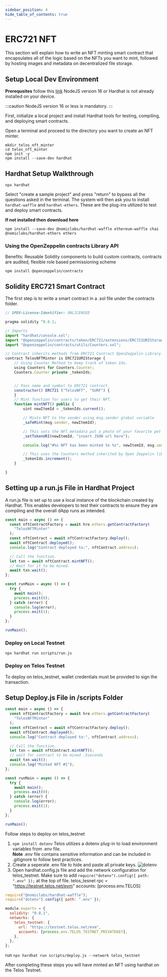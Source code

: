 ```yaml
---
sidebar_position: 4
hide_table_of_contents: true
---
```


# ERC721 NFT

This section will explain how to write an NFT minting smart contract that encapsulates all of the logic based on the NFTs you want to mint, followed by hosting images and metadata on decentralized file storage.

## Setup Local Dev Environment

**Prerequsites** follow this [link](https://hardhat.org/tutorial/setting-up-the-environment.html) NodeJS version 16 or Hardhat is not already installed on your device.

:::caution
NodeJS version 16 or less is mandatory.
:::

First, initialize a local project and install Hardhat tools for testing, compiling, and deploying smart contracts.

Open a terminal and proceed to the directory you want to create an NFT minter.

```
mkdir telos_nft_minter
cd telos_nft_minter
npm init -y
npm install --save-dev hardhat
```

## Hardhat Setup Walkthrough

```
npx hardhat
```

Select "create a sample project" and press "return" to bypass all the questions asked in the terminal. The system will then ask you to install `hardhat-waffle` and `hardhat-ethers`. These are the plug-ins utilized to test and deploy smart contracts.

**If not installed then download here**

```
npm install --save-dev @nomiclabs/hardhat-waffle ethereum-waffle chai @nomiclabs/hardhat-ethers ethers

```

### Using the OpenZeppelin contracts Library API

Benefits: Reusable Solidity components to build custom contracts, contracts are audited, flexible role based permissioning scheme

```
npm install @openzeppelin/contracts
```

## Solidity ERC721 Smart Contract

The first step is to write a smart contract in a .sol file under the contracts folder.

```js title="/contracts/TelosNFTMinter.sol"
// SPDX-License-Identifier: UNLICENSED

pragma solidity ^0.8.1;

// Imports
import "hardhat/console.sol";
import "@openzeppelin/contracts/token/ERC721/extensions/ERC721URIStorage.sol";
import "@openzeppelin/contracts/utils/Counters.sol";

// Contract inherits methods from ERC721 Contract OpenZeppelin Library.
contract TelosNFTMinter is ERC721URIStorage {
    // Using Counter Method to keep track of token Ids.
    using Counters for Counters.Counter;
    Counters.Counter private _tokenIds;


    // Pass name and symbol to ERC721 contract.
    constructor() ERC721 ("TelosNFT", "SURF") {
    }
    // Mint function for users to get their NFT.
    function mintNFT() public {
        uint newItemId = _tokenIds.current();

        // Mints NFT to the sender using msg.sender global variable
        _safeMint(msg.sender, newItemId);

        // This sets the NFT metadata put a photo of your favorite pet for now...
        _setTokenURI(newItemId, "insert JSON url here");

        console.log("#%s NFT has been minted to %s", newItemId, msg.sender);

        // This uses the Counters method inherited by Open Zeppelin library
        _tokenIds.increment();
    }

}
```

## Setting up a run.js File in Hardhat Project

A run.js file is set up to use a local instance of the blockchain created by Hardhat. This enables developers to test their contracts to ensure they are compiling and the overall dApp runs as intended.

```js title="scripts/run.js"
const main = async () => {
  const nftContractFactory = await hre.ethers.getContractFactory(
    "TelosNFTMinter"
  );
  const nftContract = await nftContractFactory.deploy();
  await nftContract.deployed();
  console.log("Contract deployed to:", nftContract.address);

  // Call the function.
  let txn = await nftContract.mintNFT();
  // Wait for it to be mined.
  await txn.wait();
};

const runMain = async () => {
  try {
    await main();
    process.exit(0);
  } catch (error) {
    console.log(error);
    process.exit(1);
  }
};

runMain();
```

### Deploy on Local Testnet

```
npx hardhat run scripts/run.js
```

### Deploy on Telos Testnet

To deploy on telos_testnet, wallet credentials must be provided to sign the transaction.

## Setup Deploy.js File in /scripts Folder

```js title="scripts/deploy.js"
const main = async () => {
  const nftContractFactory = await hre.ethers.getContractFactory(
    "TelosNFTMinter"
  );
  const nftContract = await nftContractFactory.deploy();
  await nftContract.deployed();
  console.log("Contract deployed to:", nftContract.address);

  // Call the function.
  let txn = await nftContract.mintNFT();
  // wait for contract to be mined .5seconds
  await txn.wait();
  console.log("Minted NFT #1");
};

const runMain = async () => {
  try {
    await main();
    process.exit(0);
  } catch (error) {
    console.log(error);
    process.exit(1);
  }
};

runMain();
```

Follow steps to deploy on telos_testnet

1. `npm install dotenv` Telos utilizes a dotenv plug-in to load environment variables from .env file.  
   **Note** .env file contains sensitive information and can be included in .gitignore to follow best practices.
2. Create a seperate .env file to hide and paste all private keys.
   ![dotenv](/img/dotenv.png)
3. Open hardhat.config.js file and add the network configuration for telos_testnet.
   Make sure to add `require("dotenv").config({ path: ".env" });` at the top of file.
   telos_tesnet rpc = "https://testnet.telos.net/evm"
   accounts: [process.env.TELOS]

```js title="Telos_NFT_MINTER/hardhat.config.js"
require("@nomiclabs/hardhat-waffle");
require("dotenv").config({ path: ".env" });

module.exports = {
  solidity: "0.8.1",
  networks: {
    telos_testnet: {
      url: "https://testnet.telos.net/evm",
      accounts: [process.env.TELOS_TESTNET_PRIVATEKEY],
    },
  },
};
```

run `npx hardhat run scripts/deploy.js --network telos_testnet`

After completing these steps you will have minted an NFT using hardhat on the Telos Testnet.
